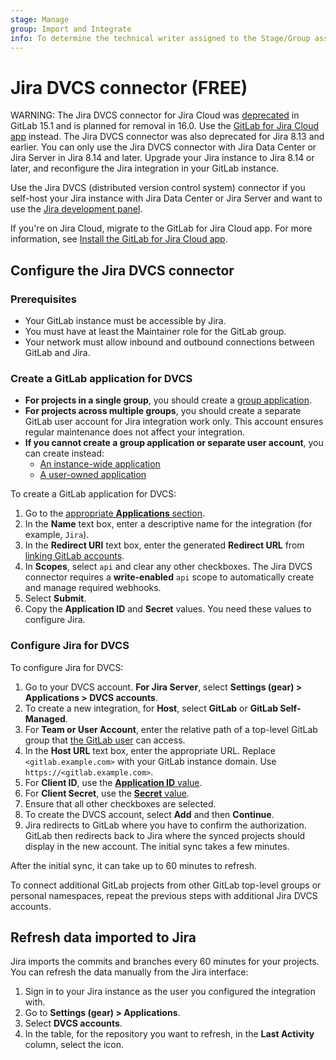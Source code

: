 ```yaml
---
stage: Manage
group: Import and Integrate
info: To determine the technical writer assigned to the Stage/Group associated with this page, see https://about.gitlab.com/handbook/product/ux/technical-writing/#assignments
---
```


# Jira DVCS connector **(FREE)**

WARNING:
The Jira DVCS connector for Jira Cloud was [deprecated](https://gitlab.com/gitlab-org/gitlab/-/issues/362168) in GitLab 15.1
and is planned for removal in 16.0. Use the [GitLab for Jira Cloud app](../connect-app.md) instead.
The Jira DVCS connector was also deprecated for Jira 8.13 and earlier. You can only use the Jira DVCS connector with Jira Data Center or Jira Server in Jira 8.14 and later. Upgrade your Jira instance to Jira 8.14 or later, and reconfigure the Jira integration in your GitLab instance.

Use the Jira DVCS (distributed version control system) connector if you self-host
your Jira instance with Jira Data Center or Jira Server and want to use the [Jira development panel](../development_panel.md).

If you're on Jira Cloud, migrate to the GitLab for Jira Cloud app. For more information, see [Install the GitLab for Jira Cloud app](../connect-app.md#install-the-gitlab-for-jira-cloud-app).

## Configure the Jira DVCS connector

### Prerequisites

- Your GitLab instance must be accessible by Jira.
- You must have at least the Maintainer role for the GitLab group.
- Your network must allow inbound and outbound connections between GitLab and Jira.

### Create a GitLab application for DVCS

- **For projects in a single group**, you should create a [group application](../../oauth_provider.md#create-a-group-owned-application).
- **For projects across multiple groups**, you should create a separate GitLab user account for Jira integration work only.
  This account ensures regular maintenance does not affect your integration.
- **If you cannot create a group application or separate user account**, you can create instead:
  - [An instance-wide application](../../oauth_provider.md#create-an-instance-wide-application)
  - [A user-owned application](../../oauth_provider.md#create-a-user-owned-application)

To create a GitLab application for DVCS:

1. Go to the [appropriate **Applications** section](../../oauth_provider.md).
1. In the **Name** text box, enter a descriptive name for the integration (for example, `Jira`).
1. In the **Redirect URI** text box, enter the generated **Redirect URL** from
   [linking GitLab accounts](https://confluence.atlassian.com/adminjiraserver/linking-gitlab-accounts-1027142272.html).
1. In **Scopes**, select `api` and clear any other checkboxes.
   The Jira DVCS connector requires a **write-enabled** `api` scope to automatically create and manage required webhooks.
1. Select **Submit**.
1. Copy the **Application ID** and **Secret** values.
   You need these values to configure Jira.

### Configure Jira for DVCS

To configure Jira for DVCS:

1. Go to your DVCS account. **For Jira Server**, select **Settings (gear) > Applications > DVCS accounts**.
1. To create a new integration, for **Host**, select **GitLab** or **GitLab Self-Managed**.
1. For **Team or User Account**, enter the relative path of a top-level GitLab group that [the GitLab user](#create-a-gitlab-application-for-dvcs) can access.
1. In the **Host URL** text box, enter the appropriate URL.
   Replace `<gitlab.example.com>` with your GitLab instance domain.
   Use `https://<gitlab.example.com>`.
1. For **Client ID**, use the [**Application ID** value](#create-a-gitlab-application-for-dvcs).
1. For **Client Secret**, use the [**Secret** value](#create-a-gitlab-application-for-dvcs).
1. Ensure that all other checkboxes are selected.
1. To create the DVCS account, select **Add** and then **Continue**.
1. Jira redirects to GitLab where you have to confirm the authorization.
   GitLab then redirects back to Jira where the synced
   projects should display in the new account. The initial sync takes a few minutes.

After the initial sync, it can take up to 60 minutes to refresh.

To connect additional GitLab projects from other GitLab top-level groups or
personal namespaces, repeat the previous steps with additional Jira DVCS accounts.

## Refresh data imported to Jira

Jira imports the commits and branches every 60 minutes for your projects. You
can refresh the data manually from the Jira interface:

1. Sign in to your Jira instance as the user you configured the integration with.
1. Go to **Settings (gear) > Applications**.
1. Select **DVCS accounts**.
1. In the table, for the repository you want to refresh, in the **Last Activity**
   column, select the icon.
